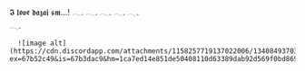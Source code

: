 𝕴 𝖑𝖔𝖛𝖊 𝖉𝖆𝖟𝖆𝖎 𝖘𝖒...!
𓂃.   𓂃.  𓂃. 
   𓂃.   𓂃.  
      𓂃.

      ![image alt](https://cdn.discordapp.com/attachments/1158257719137022006/1340849370328727585/7e9d5b0b70ffdb820b280050ebb7c26f.png?ex=67b52c49&is=67b3dac9&hm=1ca7ed14e851de50408110d63389dab92d569f0bd869ed4ad771bb267dcbf93c&)
